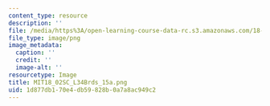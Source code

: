 ```yaml
---
content_type: resource
description: ''
file: /media/https%3A/open-learning-course-data-rc.s3.amazonaws.com/18-02sc-multivariable-calculus-fall-2010/1d877db170e4db59828b0a7a8ac949c2_MIT18_02SC_L34Brds_15a.png
file_type: image/png
image_metadata:
  caption: ''
  credit: ''
  image-alt: ''
resourcetype: Image
title: MIT18_02SC_L34Brds_15a.png
uid: 1d877db1-70e4-db59-828b-0a7a8ac949c2
---
```


